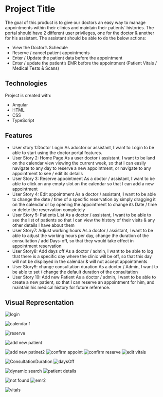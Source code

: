 # Project Title

The goal of this product is to give our doctors an easy way to manage appointments within their clinics and maintain their patients’ histories.
The portal should have 2 different user privileges, one for the doctor & another for his assistant. 
The assistant should be able to do the below actions:
-	View the Doctor’s Schedule 
-	Reserve / cancel patient appointments 
-	Enter / Update the patient data before the appointment 
-	Enter / update the patient’s EMR before the appointment (Patient Vitals / Medical Tests & Scans)

## Technologies
Project is created with:
- Angular
- HTML
- CSS
- TypeScript

## Features

- User story 1:Doctor Login
As adoctor or assistant, I want to Login to be able to start using the doctor portal features.
- User Story 2: Home Page
As a user doctor / assistant, I want to be land on the calendar view viewing the current week, so that I can easily navigate to any day to reserve a new appointment, or navigate to any appointment to see / edit its details
- User Story 3: Reserve appointment
As a doctor / assistant, I want to be able to click on any empty slot on the calendar so that I can add a new appointment
- User Story 4: Edit appointment
As a doctor / assistant, I want to be able to change the date / time of a specific reservation by simply dragging it on the calendar or by opening the appointment to change its Date / time or delete the reservation completely 
- User Story 5: Patients List
As a doctor / assistant, I want to be able to see the list of patients so that I can view the history of their visits & any other details I have about them
- User Story7: Adjust working hours
As a doctor / assistant, I want to be able to adjust the working hours per day, change the duration of the consultation / add Days-off, so that they would take effect in appointment reservation 
- User Story8: Add days off
As a doctor / admin, I want to be able to log that there is a specific day where the clinic will be off, so that this day will not be displayed in the calendar & will not accept appointments 
- User Story9: change consultation duration
As a doctor / Admin, I want to be able to set / change the default duration of the consultation 
- User Story 10: Add new Patient
As a doctor / admin, I want to be able to create a new patient, so that I can reserve an appointment for him, and maintain his medical history for future reference.



## Visual Representation
![login](https://user-images.githubusercontent.com/93868173/196012259-ed06e81b-da4e-49d7-b13a-50412f2138f6.png)

![calendar 1](https://user-images.githubusercontent.com/93868173/196012270-2a19d634-f421-4047-afe8-edcb0db5daef.png)

![reserve](https://user-images.githubusercontent.com/93868173/196012280-24d57f97-660a-409d-8642-34c3431541a6.png)

![add new patient](https://user-images.githubusercontent.com/93868173/196012285-0dc260d2-802a-457a-946c-703aef6b474d.png)


![add new patinet2](https://user-images.githubusercontent.com/93868173/196012286-294e04d0-27a0-4996-8893-9ee663aaeed6.png)
![confirm appoint](https://user-images.githubusercontent.com/93868173/196012287-2b7831e3-e962-41ad-a42c-2534e5f8edf5.png)
![confirm reserve](https://user-images.githubusercontent.com/93868173/196012290-9ccff073-acdb-4237-979c-a44daa8c2b2f.png)
![edit vitals](https://user-images.githubusercontent.com/93868173/196012295-7fb74f44-f4bd-485f-bcb6-9772bd433d83.png)

![ConsultationDuration](https://user-images.githubusercontent.com/93868173/196012320-cb689c22-3ec7-4c22-9161-ca246ad0f6a9.png)
![daysOff](https://user-images.githubusercontent.com/93868173/196012324-80dae8dc-3aab-44eb-907a-779e88165539.png)

![dynamic search](https://user-images.githubusercontent.com/93868173/196012331-1176f951-2272-48ed-9019-6d807d55347b.png)
![patient details](https://user-images.githubusercontent.com/93868173/196012354-021bafc2-eccc-4dc9-849b-a9f9184c5b88.png)

![not found](https://user-images.githubusercontent.com/93868173/196012344-404e0328-0977-4d14-9a4f-9a613150a687.png)
![emr2](https://user-images.githubusercontent.com/93868173/196012352-28f7af77-e9aa-4ac9-aa41-fa158b26a3a4.png)

![vitals](https://user-images.githubusercontent.com/93868173/196012347-c66ab90a-6388-47a9-b7f6-7804a9ed4f4e.png)
